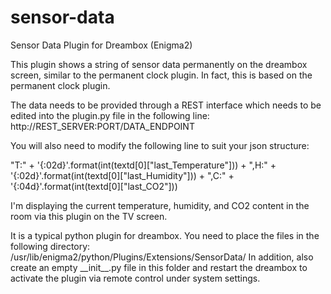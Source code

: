 # sensor-data
Sensor Data Plugin for Dreambox (Enigma2)

This plugin shows a string of sensor data permanently on the dreambox screen, similar to the permanent clock plugin. In fact, this is based on the permanent clock plugin.

The data needs to be provided through a REST interface which needs to be edited into the plugin.py file in the following line:
http://REST_SERVER:PORT/DATA_ENDPOINT

You will also need to modify the following line to suit your json structure:

"T:" + '{:02d}'.format(int(textd[0]["last_Temperature"])) + ",H:" + '{:02d}'.format(int(textd[0]["last_Humidity"])) + ",C:" + '{:04d}'.format(int(textd[0]["last_CO2"]))

I'm displaying the current temperature, humidity, and CO2 content in the room via this plugin on the TV screen.

It is a typical python plugin for dreambox. You need to place the files in the following directory:
/usr/lib/enigma2/python/Plugins/Extensions/SensorData/
In addition, also create an empty \_\_init\_\_.py file in this folder and restart the dreambox to activate the plugin via remote control under system settings.
